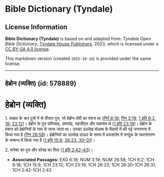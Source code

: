 # Bible Dictionary (Tyndale)

## License Information

**Bible Dictionary (Tyndale)** is based on and adapted from: _Tyndale Open Bible Dictionary_, [Tyndale House Publishers](https://tyndaleopenresources.com/), 2023, which is licensed under a [CC BY-SA 4.0 license](https://creativecommons.org/licenses/by-sa/4.0/legalcode.en).

This markdown version (created `2025-10-16`) is provided under the same license.



--------------------------------

## हेब्रोन (व्यक्ति) (id: 578889)

हेब्रोन (व्यक्ति)
=================

1\. कहात के चार पुत्रों में से तीसरा पुत्र, जो हेब्रोन लेवी का वंशज था ([निर्ग 6:18](https://ref.ly/Exod6:18); [गिन 3:19](https://ref.ly/Num3:19); [1 इति 6:2, 18](https://ref.ly/1Chr6:2,1Chr6:18); [23:12](https://ref.ly/1Chr23:12))। हेब्रोन के पुत्र यरिय्याह, अमर्याह, यहजीएल और यकमाम थे ([1 इति 23:19](https://ref.ly/1Chr23:19))। हेब्रोन के वंशज को हेब्रोनियों के नाम से जाना जाता था। उनका उल्लेख मोआब के मैदानों में की गई जनगणना में किया गया है ([गिन 26:58](https://ref.ly/Num26:58))। हेब्रोनियों का उल्लेख दाऊद के समय में यरूशलेम में सन्दूक के स्थानांतरण के सम्बन्ध में किया गया है ([1 इति 15:9](https://ref.ly/1Chr15:9); [26:23, 30–31](https://ref.ly/1Chr26:23,1Chr26:30-1Chr26:31))।

2\. मारेशा का पुत्र और कोरह का पिता ([1 इति 2:42–43](https://ref.ly/1Chr2:42-1Chr2:43))।

* **Associated Passages:** EXO 6:18; NUM 3:19; NUM 26:58; 1CH 6:2; 1CH 6:18; 1CH 15:9; 1CH 23:12; 1CH 23:19; 1CH 26:23; 1CH 26:30–1CH 26:31; 1CH 2:42–1CH 2:43

